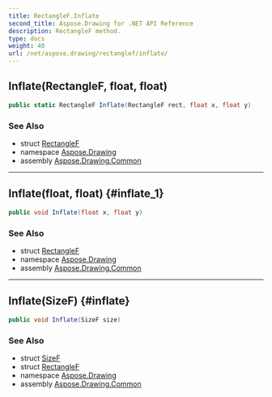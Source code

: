 ```yaml
---
title: RectangleF.Inflate
second_title: Aspose.Drawing for .NET API Reference
description: RectangleF method. 
type: docs
weight: 40
url: /net/aspose.drawing/rectanglef/inflate/
---
```

## Inflate(RectangleF, float, float)

```csharp
public static RectangleF Inflate(RectangleF rect, float x, float y)
```

### See Also

* struct [RectangleF](../)
* namespace [Aspose.Drawing](../../rectanglef/)
* assembly [Aspose.Drawing.Common](../../../)

---

## Inflate(float, float) {#inflate_1}

```csharp
public void Inflate(float x, float y)
```

### See Also

* struct [RectangleF](../)
* namespace [Aspose.Drawing](../../rectanglef/)
* assembly [Aspose.Drawing.Common](../../../)

---

## Inflate(SizeF) {#inflate}

```csharp
public void Inflate(SizeF size)
```

### See Also

* struct [SizeF](../../sizef/)
* struct [RectangleF](../)
* namespace [Aspose.Drawing](../../rectanglef/)
* assembly [Aspose.Drawing.Common](../../../)


